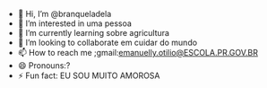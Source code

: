 - 👋 Hi, I’m @branqueladela
- 👀 I’m interested in uma pessoa 
- 🌱 I’m currently learning sobre agricultura
- 💞️ I’m looking to collaborate em cuidar do mundo
- 📫 How to reach me ;gmail:emanuelly.otilio@ESCOLA.PR.GOV.BR
- 😄 Pronouns:?
- ⚡ Fun fact: EU SOU MUITO AMOROSA

<!---
branqueladela/branqueladela is a ✨ special ✨ repository because its `README.md` (this file) appears on your GitHub profile.
You can click the Preview link to take a look at your changes.
--->
